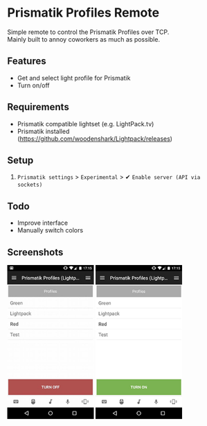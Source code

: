 # Prismatik Profiles Remote
Simple remote to control the Prismatik Profiles over TCP.  
Mainly built to annoy coworkers as much as possible. 

## Features
* Get and select light profile for Prismatik
* Turn on/off

## Requirements
 * Prismatik compatible lightset (e.g. LightPack.tv)
 * Prismatik installed (https://github.com/woodenshark/Lightpack/releases)

## Setup
 1. `Prismatik settings` > `Experimental` >  ✔︎ `Enable server (API via sockets)` 

## Todo
 * Improve interface
 * Manually switch colors

## Screenshots
<img src="screen1.jpg" alt="Screenshot 1" width="200">
<img src="screen2.jpg" alt="Screenshot 2" width="200">
